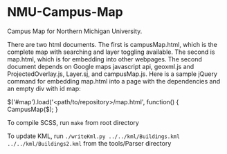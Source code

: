 # NMU-Campus-Map

Campus Map for Northern Michigan University.

There are two html documents. The first is campusMap.html, which is the complete map with searching and layer
toggling available. The second is map.html, which is for embedding into other webpages. The second document depends 
on Google maps javascript api, geoxml.js and ProjectedOverlay.js, Layer.sj, and campusMap.js. Here is a sample 
jQuery command for embedding map.html into a page with the dependencies and an empty div with id map: 

$('#map').load('<path/to/repository>/map.html', function() {
	CampusMap($);
}

To compile SCSS, run `make` from root directory

To update KML, run `./writeKml.py ../../kml/Buildings.kml ../../kml/Buildings2.kml` from the tools/Parser directory
